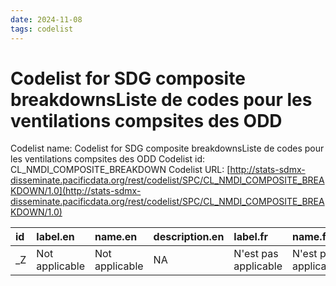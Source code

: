 ```yaml
---
date: 2024-11-08
tags: codelist
---
```


# Codelist for SDG composite breakdownsListe de codes pour les ventilations compsites des ODD

Codelist name: Codelist for SDG composite breakdownsListe de codes pour les ventilations compsites des ODD
Codelist id: CL_NMDI_COMPOSITE_BREAKDOWN
Codelist URL: [http://stats-sdmx-disseminate.pacificdata.org/rest/codelist/SPC/CL_NMDI_COMPOSITE_BREAKDOWN/1.0](http://stats-sdmx-disseminate.pacificdata.org/rest/codelist/SPC/CL_NMDI_COMPOSITE_BREAKDOWN/1.0)

|id |label.en       |name.en        |description.en |label.fr             |name.fr              |description.fr |
|:--|:--------------|:--------------|:--------------|:--------------------|:--------------------|:--------------|
|_Z |Not applicable |Not applicable |NA             |N'est pas applicable |N'est pas applicable |NA             |

